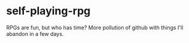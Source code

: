 # self-playing-rpg
RPGs are fun, but who has time?  More pollution of github with things I'll abandon in a few days.
